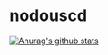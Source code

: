 # nodouscd

[![Anurag's github stats](https://github-readme-stats.vercel.app/api?username=nodous)](https://github.com/anuraghazra/github-readme-stats)
